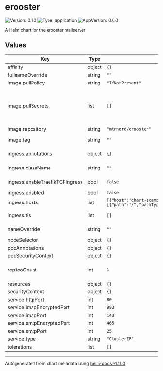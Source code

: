 # erooster

![Version: 0.1.0](https://img.shields.io/badge/Version-0.1.0-informational?style=flat-square) ![Type: application](https://img.shields.io/badge/Type-application-informational?style=flat-square) ![AppVersion: 0.0.0](https://img.shields.io/badge/AppVersion-0.0.0-informational?style=flat-square)

A Helm chart for the erooster mailserver

## Values

| Key | Type | Default | Description |
|-----|------|---------|-------------|
| affinity | object | `{}` |  |
| fullnameOverride | string | `""` | Override the full name of the installed chart. |
| image.pullPolicy | string | `"IfNotPresent"` |  |
| image.pullSecrets | list | `[]` | Optionally specify an array of imagePullSecrets. Secrets must be manually created in the namespace. ref: https://kubernetes.io/docs/tasks/configure-pod-container/pull-image-private-registry/ |
| image.repository | string | `"mtrnord/erooster"` | Image location to download erooster from |
| image.tag | string | `""` | Overrides the image tag whose default is the chart appVersion. |
| ingress.annotations | object | `{}` | Annotations to apply to the created ingress resource. |
| ingress.className | string | `""` | Set the name of the IngressClass cluster resource (optional) |
| ingress.enableTraefikTCPIngress | bool | `false` | Enable ingress for the mail ports (Only supporting traefik) |
| ingress.enabled | bool | `false` | Enable the ingress |
| ingress.hosts | list | `[{"host":"chart-example.local","paths":[{"path":"/","pathType":"ImplementationSpecific"}]}]` | Hosts to listen on. |
| ingress.tls | list | `[]` | TLS Secrets for this domain. This is required to match the tls secret for the server itself. |
| nameOverride | string | `""` | Override part of the installed name, will still keep release name. |
| nodeSelector | object | `{}` |  |
| podAnnotations | object | `{}` | Additional annotations for the pods |
| podSecurityContext | object | `{}` | Security context for the pods |
| replicaCount | int | `1` | Amount of replicas. WARNING: Currently erooster doesnt support horizontal scaling properly. |
| resources | object | `{}` | Setup resource limits and requests |
| securityContext | object | `{}` | Security context for the deployment |
| service.httpPort | int | `80` | Port for the http server |
| service.imapEncryptedPort | int | `993` | Port for the imap server (encrypted) |
| service.imapPort | int | `143` | Port for the imap server (unencrypted) |
| service.smtpEncryptedPort | int | `465` | Port for the smtp server (encrypted) |
| service.smtpPort | int | `25` | Port for the smtp server (unencrypted) |
| service.type | string | `"ClusterIP"` | Type of the Serive |
| tolerations | list | `[]` |  |

----------------------------------------------
Autogenerated from chart metadata using [helm-docs v1.11.0](https://github.com/norwoodj/helm-docs/releases/v1.11.0)
